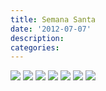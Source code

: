 ```yaml
---
title: Semana Santa
date: '2012-07-07'
description:
categories:
---
```




<img class="aligncenter" rel="lightbox" src="{{urls.media}}/semana_santa/semana_santa1.jpg">

<img class="aligncenter" rel="lightbox" src="{{urls.media}}/semana_santa/semana_santa2.jpg">

<img class="aligncenter" rel="lightbox" src="{{urls.media}}/semana_santa/semana_santa3.jpg">

<img class="aligncenter" src="{{urls.media}}/semana_santa/semana_santa4.jpg">

<img class="aligncenter" src="{{urls.media}}/semana_santa/semana_santa5.jpg">

<img class="aligncenter" src="{{urls.media}}/semana_santa/semana_santa6.jpg">

<img class="aligncenter" src="{{urls.media}}/semana_santa/semana_santa7.jpg">
